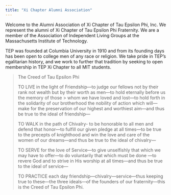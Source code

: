 ```yaml
---
title: "Xi Chapter Alumni Association"
---
```


Welcome to the Alumni Association of Xi Chapter of Tau Epsilon Phi, Inc. We represent the alumni of Xi Chapter of Tau Epsilon Phi Fraternity. We are a member of the Association of Independent Living Groups at the Massachusetts Institute of Technology.

TEP was founded at Columbia University in 1910 and from its founding days has been open to college men of any race or religion. We take pride in TEP’s egalitarian history, and we work to further that tradition by seeking to open membership in TEP Xi Chapter to all MIT students.

> The Creed of Tau Epsilon Phi
>
> TO LIVE in the light of Friendship—to judge our fellows not by their rank not wealth but by their worth as men—to hold eternally before us the memory of those > whom we have loved and lost—to hold forth in the solidarity of our brotherhood the nobility of action which will—make for the preservation of our highest and worthiest aim—and thus be true to the ideal of friendship—
>
> TO WALK in the path of Chivalry- to be honorable to all men and defend that honor—to fulfill our given pledge at all times—to be true to the precepts of knighthood and win the love and care of the women of our dreams—and thus be true to the ideal of chivalry—
>
> TO SERVE for the love of Service—to give unselfishly that which we may have to offer—to do voluntarily that which must be done —to revere God and to strive in His worship at all times—and thus be true to the ideal of service—
>
> TO PRACTICE each day friendship—chivalry—service—thus keeping true to these—the three ideals—of the founders of our fraternity—this is the Creed of Tau Epsilon Phi.
